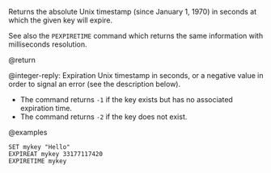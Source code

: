 Returns the absolute Unix timestamp (since January 1, 1970) in seconds at which
the given key will expire.

See also the `PEXPIRETIME` command which returns the same information with
milliseconds resolution.

@return

@integer-reply: Expiration Unix timestamp in seconds, or a negative value in
order to signal an error (see the description below).

- The command returns `-1` if the key exists but has no associated expiration
  time.
- The command returns `-2` if the key does not exist.

@examples

```cli
SET mykey "Hello"
EXPIREAT mykey 33177117420
EXPIRETIME mykey
```
